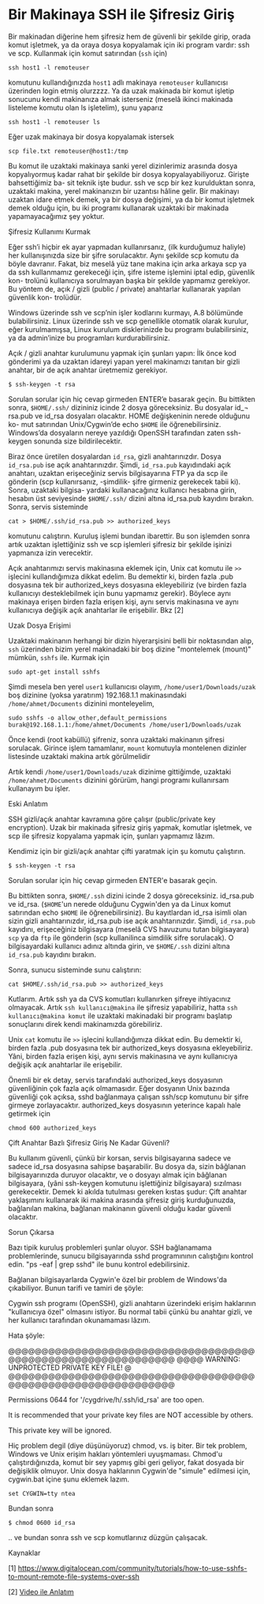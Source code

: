# Bir Makinaya SSH ile Şifresiz Giriş

Bir makinadan diğerine hem şifresiz hem de güvenli bir şekilde girip,
orada komut işletmek, ya da oraya dosya kopyalamak için iki program
vardır: ssh ve scp. Kullanmak için komut satırından (`ssh` için)

```
ssh host1 -l remoteuser
```

komutunu kullandığınızda `host1` adlı makinaya `remoteuser`
kullanıcısı üzerinden login etmiş olurzzzz. Ya da uzak makinada bir
komut işletip sonucunu kendi makinanıza almak isterseniz (meselâ
ikinci makinada listeleme komutu olan ls işletelim), şunu yaparız

```
ssh host1 -l remoteuser ls
```

Eğer uzak makinaya bir dosya kopyalamak istersek

```
scp file.txt remoteuser@host1:/tmp
```

Bu komut ile uzaktaki makinaya sanki yerel dizinlerimiz arasında dosya
kopyalıyormuş kadar rahat bir şekilde bir dosya
kopyalayabiliyoruz. Girişte bahsettiğimiz ba- sit teknik işte
budur. ssh ve scp bir kez kurulduktan sonra, uzaktaki makina, yerel
makinanızın bir uzantısı hâline gelir. Bir makinayı uzaktan idare
etmek demek, ya bir dosya değişimi, ya da bir komut işletmek demek
olduğu için, bu iki programı kullanarak uzaktaki bir makinada
yapamayacağımız şey yoktur.

Şifresiz Kullanımı Kurmak

Eğer ssh’i hiçbir ek ayar yapmadan kullanırsanız, (ilk kurduğumuz haliyle)
her kullanışınızda size bir şifre sorulacaktır. Aynı şekilde scp komutu da böyle
davranır. Fakat, biz meselâ yüz tane makina için arka arkaya scp ya da ssh
kullanmamız gerekeceği için, şifre isteme işlemini iptal edip, güvenlik kon-
trolünü kullanıcıya sorulmayan başka bir şekilde yapmamız gerekiyor. Bu yöntem
de, açık / gizli (public / private) anahtarlar kullanarak yapılan güvenlik kon-
trolüdür.

Windows üzerinde ssh ve scp’nin işler kodlarını kurmayı, A.8 bölümünde
bulabilirsiniz. Linux üzerinde ssh ve scp genellikle otomatik olarak kurulur,
eğer kurulmamışsa, Linux kurulum disklerinizde bu programı bulabilirsiniz, ya
da admin’inize bu programları kurdurabilirsiniz.

Açık / gizli anahtar kurulumunu yapmak için şunları yapın: İlk önce kod
gönderimi ya da uzaktan idareyi yapan yerel makinamızı tanıtan bir gizli
anahtar, bir de açık anahtar üretmemiz gerekiyor.

```
$ ssh-keygen -t rsa
```

Sorulan sorular için hiç cevap girmeden ENTER’e basarak geçin. Bu
bittikten sonra, `$HOME/.ssh/` dizininiz icinde 2 dosya
göreceksiniz. Bu dosyalar id_¬ rsa.pub ve id_rsa dosyaları
olacaktır. HOME değişkeninin nerede olduğunu ko- mut satırından
Unix/Cygwin’de echo `$HOME` ile öğrenebilirsiniz. Windows’da
dosyaların nereye yazıldığı OpenSSH tarafından zaten ssh-keygen
sonunda size bildirilecektir.

Biraz önce üretilen dosyalardan `id_rsa`, gizli anahtarınızdır. Dosya
`id_rsa.pub` ise açık anahtarınızdır. Şimdi, `id_rsa.pub` kayıdındaki
açık anahtarı, uzaktan erişeceğiniz servis bilgisayarına FTP ya da scp
ile gönderin (scp kullanırsanız, -şimdilik- şifre girmeniz gerekecek
tabii ki). Sonra, uzaktaki bilgisa- yardaki kullanacağınız kullanıcı
hesabına girin, hesabın üst seviyesinde `$HOME/.ssh/` dizini altına
id_rsa.pub kayıdını bırakın. Sonra, servis sisteminde

```
cat > $HOME/.ssh/id_rsa.pub >> authorized_keys
```

komutunu calıştırın. Kuruluş işlemi bundan ibarettir. Bu son işlemden
sonra artık uzaktan işlettiğiniz ssh ve scp işlemleri şifresiz bir
şekilde işinizi yapmanıza izin verecektir.

Açık anahtarımızı servis makinasına eklemek için, Unix cat komutu ile
`>>` işlecini kullandığımıza dikkat edelim. Bu demektir ki, birden
fazla .pub dosyasına tek bir authorized_keys dosyasına ekleyebiliriz
(ve birden fazla kullanıcıyı desteklebilmek için bunu yapmamız
gerekir). Böylece aynı makinaya erişen birden fazla erişen kişi, aynı
servis makinasına ve aynı kullanıcıya değişik açık anahtarlar ile
erişebilir. Bkz [2] 

Uzak Dosya Erişimi

Uzaktaki makinanın herhangi bir dizin hiyerarşisini belli bir
noktasından alıp, `ssh` üzerinden bizim yerel makinadaki bir boş
dizine "montelemek (mount)" mümkün, `sshfs` ile. Kurmak için

```
sudo apt-get install sshfs
```

Şimdi mesela ben yerel `user1` kullanıcısı olayım,
`/home/user1/Downloads/uzak` boş dizinine (yoksa yaratırım)
192.168.1.1 makinasındaki `/home/ahmet/Documents` dizinini monteleyelim,

```
sudo sshfs -o allow_other,default_permissions burak@192.168.1.1:/home/ahmet/Documents /home/user1/Downloads/uzak
```

Önce kendi (root kabüllü) şifreniz, sonra uzaktaki makinanın şifresi
sorulacak. Girince işlem tamamlanır, `mount` komutuyla montelenen
dizinler listesinde uzaktaki makina artık görülmelidir

Artık kendi `/home/user1/Downloads/uzak` dizinime gittiğimde, uzaktaki
`/home/ahmet/Documents` dizinini görürüm, hangi programı kullanırsam
kullanayım bu işler.

Eski Anlatım

SSH gizli/açık anahtar kavramına göre çalışır (public/private key
encryption). Uzak bir makinada şifresiz giriş yapmak, komutlar
işletmek, ve scp ile şifresiz kopyalama yapmak için, şunları yapmamız
lâzım.

Kendimiz için bir gizli/açık anahtar çifti yaratmak için şu komutu
çalıştırın.

```
$ ssh-keygen -t rsa
```

Sorulan sorular için hiç cevap girmeden ENTER'e basarak geçin.

Bu bittikten sonra, `$HOME/.ssh` dizini icinde 2 dosya
göreceksiniz. id_rsa.pub ve id_rsa. (`$HOME`'un nerede olduğunu
Cygwin'den ya da Linux komut satırından echo `$HOME` ile
öğrenebilirsiniz). Bu kayıtlardan id_rsa isimli olan sizin gizli
anahtarınızdır, id_rsa.pub ise açık anahtarınızdır. Şimdi, `id_rsa.pub`
kayıdını, erişeceğiniz bilgisayara (meselâ CVS havuzunu tutan
bilgisayara) `scp` ya da `ftp` ile gönderin (scp kullanilinca simdilik
sifre sorulacak). O bilgisayardaki kullanıcı adınız altında girin, ve
`$HOME/.ssh` dizini altına `id_rsa.pub` kayıdını bırakın.

Sonra, sunucu sisteminde sunu calıştırın:

```
cat $HOME/.ssh/id_rsa.pub >> authorized_keys
```

Kutlarım. Artık ssh ya da CVS komutları kullanırken şifreye
ihtiyacınız olmayacak. Artık `ssh kullanıcı@makina` ile şifresiz
yapabiliriz, hatta `ssh kullanıcı@makina komut` ile uzaktaki
makinadaki bir programı başlatıp sonuçlarını direk kendi makinamızda
görebiliriz.

Unix `cat` komutu ile `>>` işlecini kullandığımıza dikkat edin. Bu
demektir ki, birden fazla .pub dosyasına tek bir authorized_keys
dosyasına ekleyebiliriz. Yâni, birden fazla erişen kişi, aynı servis
makinasına ve aynı kullanıcıya değişik açık anahtarlar ile erişebilir.

Önemli bir ek detay, servis tarafındaki authorized_keys dosyasının
güvenliğinin çok fazla açık olmamasıdır. Eğer dosyanın Unix bazında
güvenliği çok açıksa, sshd bağlanmaya çalışan ssh/scp komutunu bir
şifre girmeye zorlayacaktır. authorized_keys dosyasının yeterince
kapalı hale getirmek için

```
chmod 600 authorized_keys
```

Çift Anahtar Bazlı Şifresiz Giriş Ne Kadar Güvenli?

Bu kullanım güvenli, çünkü bir korsan, servis bilgisayarına sadece ve
sadece id_rsa dosyasına sahipse başarabilir. Bu dosya da, sizin
bâğlanan bilgisayarınızda duruyor olacaktır, ve o dosyayı almak için
bâğlanan bilgisayara, (yâni ssh-keygen komutunu işlettiğiniz
bilgisayara) sızılması gerekecektir. Demek ki akılda tutulması gereken
kıstas şudur: Çift anahtar yaklaşımını kullanarak iki makina arasında
şifresiz giriş kurduğunuzda, bağlanılan makina, bağlanan makinanın
güvenli olduğu kadar güvenli olacaktır.

Sorun Çıkarsa

Bazı tipik kuruluş problemleri şunlar oluyor. SSH bağlanamama
problemlerinde, sunucu bilgisayarında sshd programınının calıştığını
kontrol edin. "ps -eaf | grep sshd" ile bunu kontrol edebilirsiniz.

Bağlanan bilgisayarlarda Cygwin'e özel bir problem de Windows'da
çıkabiliyor. Bunun tarifi ve tamiri de şöyle:

Cygwin ssh programı (OpenSSH), gizli anahtarın üzerindeki erişim
haklarının "kullanıcıya özel" olmasını istiyor. Bu normal tabii çünkü
bu anahtar gizli, ve her kullanıcı tarafından okunamaması lâzım.

Hata şöyle:

@@@@@@@@@@@@@@@@@@@@@@@@@@@@@@@@@@@@@@@@@@@@@@@@@@@@@@@@@@@@@@
@@@@         WARNING: UNPROTECTED PRIVATE KEY FILE!          @
@@@@@@@@@@@@@@@@@@@@@@@@@@@@@@@@@@@@@@@@@@@@@@@@@@@@@@@@@@@@@@

Permissions 0644 for '/cygdrive/h/.ssh/id_rsa' are too open.

It is recommended that your private key files are NOT accessible by
others.

This private key will be ignored.

Hiç problem degil (diye düşünüyoruz) chmod, vs. iş biter. Bir tek
problem, Windows ve Unix erişim hakları yöntemleri uyuşmaması. Chmod'u
çalıştırdığınızda, komut bir sey yapmış gibi geri geliyor, fakat
dosyada bir değişiklik olmuyor. Unix dosya haklarının Cygwin'de
"simule" edilmesi için, cygwin.bat içine şunu eklemek lazım.

```
set CYGWIN=tty ntea
```

Bundan sonra

```
$ chmod 0600 id_rsa
```

.. ve bundan sonra ssh ve scp komutlarınız düzgün çalışacak.


Kaynaklar

[1] https://www.digitalocean.com/community/tutorials/how-to-use-sshfs-to-mount-remote-file-systems-over-ssh

[2] <a href="bir-makinaya-ssh-ile-sifresiz-giris-video.html">Video ile Anlatım</a>

